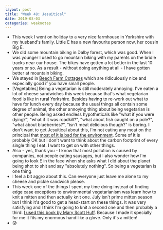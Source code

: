 ```yaml
---
layout: post
title: "Week 48: Jesuitical"
date: 2019-08-03
categories: weaknotes
---
```

* This week I went on holiday to a very nice farmhouse in Yorkshire with my husband's family. Little E has a new favourite person now, her cousin Big E.
* We did some mountain biking in Dalby forest, which was good. When I was younger I used to go mountain biking with my parents on the bridle tracks near our house. The bikes have gotten a lot better in the last 10 years or so. As a result - without doing anything at all - I have gotten better at mountain biking.
* We stayed in [Beech Farm Cottages](https://www.beechfarm.com/) which are ridiculously nice and especially good if you have small people.
* [Vegetables] Being a vegetarian is still moderately annoying. I've eaten a lot of cheese sandwiches this week because that's what vegetarian food is like in rural Yorkshire. Besides having to re-work out what to have for lunch every day because the usual things all contain some degree of animal, the other annoying thing about being vegetarian is other people. Being asked endless hypotheticals like "what if you were dying?", "what if it was roadkill?", "what about fish caught on a pole?", "what about blueberries?", "isn't meat delicious though?" is boring. I don't want to get Jesuitical about this, I'm not eating any meat on the principal that [most of it is bad for the environment](https://www.bbc.co.uk/news/science-environment-46459714). Some of it is probably OK but I don't want to think about the carbon footprint of every single thing I eat. I want to get on with other things.
* Also - yes, thank you - I know that most pollution is caused by companies, not people eating sausages, but I also wonder how I'm going to look E in the face when she asks what I did about the planet being shot to shit and say "absolutely nothing". So being a vegetarian is one thing.
* I feel a bit aggro about this. Can everyone just leave me alone to my cheese and pickle sandwich please.
* This week one of the things I spent my time doing instead of finding edge case exceptions to environmental vegetarianism was learn how to knit a mitten and then actually knit one. July isn't prime mitten season but I think it's good to get a head-start on these things. It was very satisfying and I think I'm going to knit a second one and then probably a third. [I used this book by Mary Scott Huff](https://www.goodreads.com/book/show/34227579-the-mitten-handbook). Because I made it specially for me it fits my enormous hand like a glove. Only it's a mitten!
* 😟
